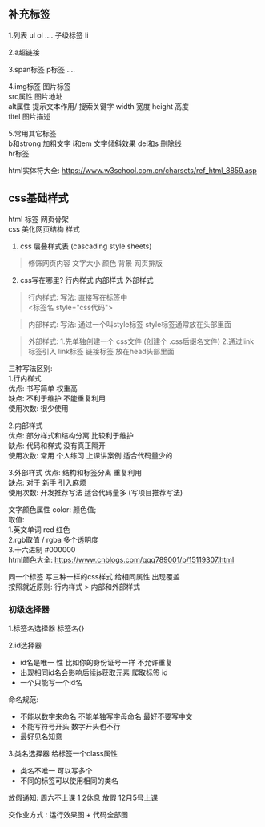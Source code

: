 ## 补充标签
1.列表   ul  ol  ....  子级标签 li   

2.a超链接   

3.span标签   p标签 
....


4.img标签  图片标签  
    src属性  图片地址  
    alt属性  提示文本作用/  搜索关键字 
    width 宽度 
    height 高度  
    titel 图片描述 

5.常用其它标签  
 b和strong  加粗文字 
 i和em  文字倾斜效果 
 del和s  删除线  
 hr标签   

 html实体符大全: https://www.w3school.com.cn/charsets/ref_html_8859.asp

 



## css基础样式  
html 标签   网页骨架    
css 美化网页结构    样式  

1. css 层叠样式表 (cascading style sheets)
>修饰网页内容  文字大小  颜色  背景 网页排版


2. css写在哪里?
行内样式   内部样式  外部样式  

>行内样式:
写法: 直接写在标签中  
<标签名 style="css代码">

>内部样式:
写法: 通过一个叫style标签 style标签通常放在头部里面  
<head>
  <style></style>
</head>

>外部样式: 
1.先单独创建一个  css文件 (创建个 .css后缀名文件)
2.通过link标签引入    link标签 链接标签   放在head头部里面  


三种写法区别:  
1.行内样式  
优点: 书写简单  权重高  
缺点: 不利于维护  不能重复利用  
使用次数: 很少使用   


2.内部样式  
优点: 部分样式和结构分离   比较利于维护  
缺点: 代码和样式 没有真正隔开  
使用次数: 常用    个人练习 上课讲案例 适合代码量少的 


3.外部样式 
优点: 结构和标签分离  重复利用  
缺点: 对于 新手 引入麻烦  
使用次数: 开发推荐写法   适合代码量多  (写项目推荐写法)


文字颜色属性 color: 颜色值;  
取值:  
1.英文单词  red 红色  
2.rgb取值   / rgba  多个透明度  
3.十六进制  #000000  
html颜色大全:  https://www.cnblogs.com/qqq789001/p/15119307.html

同一个标签 写三种一样的css样式    给相同属性 出现覆盖  
按照就近原则:
行内样式  >  内部和外部样式    


### 初级选择器  
1.标签名选择器   标签名{}


2.id选择器  
- id名是唯一 性   比如你的身份证号一样  不允许重复   
- 出现相同id名会影响后续js获取元素  爬取标签 id
- 一个只能写一个id名  

命名规范: 
- 不能以数字来命名   不能单独写字母命名   最好不要写中文   
- 不能写符号开头  数字开头也不行 
- 最好见名知意      


3.类名选择器   给标签一个class属性   
- 类名不唯一  可以写多个 
- 不同的标签可以使用相同的类名   

放假通知:   周六不上课  1 2休息   放假        12月5号上课  


交作业方式 :   运行效果图 +  代码全部图

